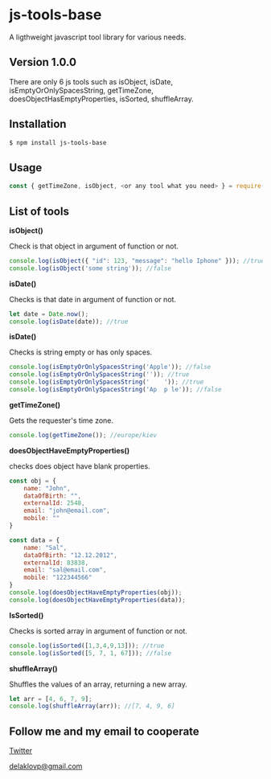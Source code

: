 # js-tools-base
A ligthweight javascript tool library for various needs.

## Version 1.0.0
There are only 6 js tools such as isObject, isDate, isEmptyOrOnlySpacesString, getTimeZone, doesObjectHasEmptyProperties, isSorted, shuffleArray.

## Installation
```sh
$ npm install js-tools-base
```
## Usage
```js
const { getTimeZone, isObject, <or any tool what you need> } = require("js-tools-base");
```
## List of tools
<b>isObject()</b><br>

Check is that object in argument of function or not.
```js
console.log(isObject({ "id": 123, "message": "hello Iphone" })); //true
console.log(isObject('some string')); //false
```

<b>isDate()</b><br>

Checks is that date in argument of function or not.
```js
let date = Date.now();
console.log(isDate(date)); //true
```

<b>isDate()</b><br>

Checks is string empty or has only spaces.
```js
console.log(isEmptyOrOnlySpacesString('Apple')); //false
console.log(isEmptyOrOnlySpacesString('')); //true
console.log(isEmptyOrOnlySpacesString('    ')); //true
console.log(isEmptyOrOnlySpacesString('Ap  p le')); //false
```

<b>getTimeZone()</b><br>

Gets the requester's time zone.
```js
console.log(getTimeZone()); //europe/kiev
```

<b>doesObjectHaveEmptyProperties()</b><br>

checks does object have blank properties.
```js
const obj = {
    name: "John",
    dataOfBirth: "",
    externalId: 2548,
    email: "john@email.com",
    mobile: ""
}

const data = {
    name: "Sal",
    dataOfBirth: "12.12.2012",
    externalId: 83838,
    email: "sal@email.com",
    mobile: "122344566"
}
console.log(doesObjectHaveEmptyProperties(obj));
console.log(doesObjectHaveEmptyProperties(data));
```

<b>IsSorted()</b><br>

Checks is sorted array in argument of function or not.
```js
console.log(isSorted([1,3,4,9,13])); //true
console.log(isSorted([5, 7, 1, 67])); //false
```

<b>shuffleArray()</b><br>

Shuffles the values of an array, returning a new array.
```js
let arr = [4, 6, 7, 9];
console.log(shuffleArray(arr)); //[7, 4, 9, 6]
```

## Follow me and my email to cooperate

[Twitter](https://twitter.com/delaklo)

delaklovp@gmail.com
